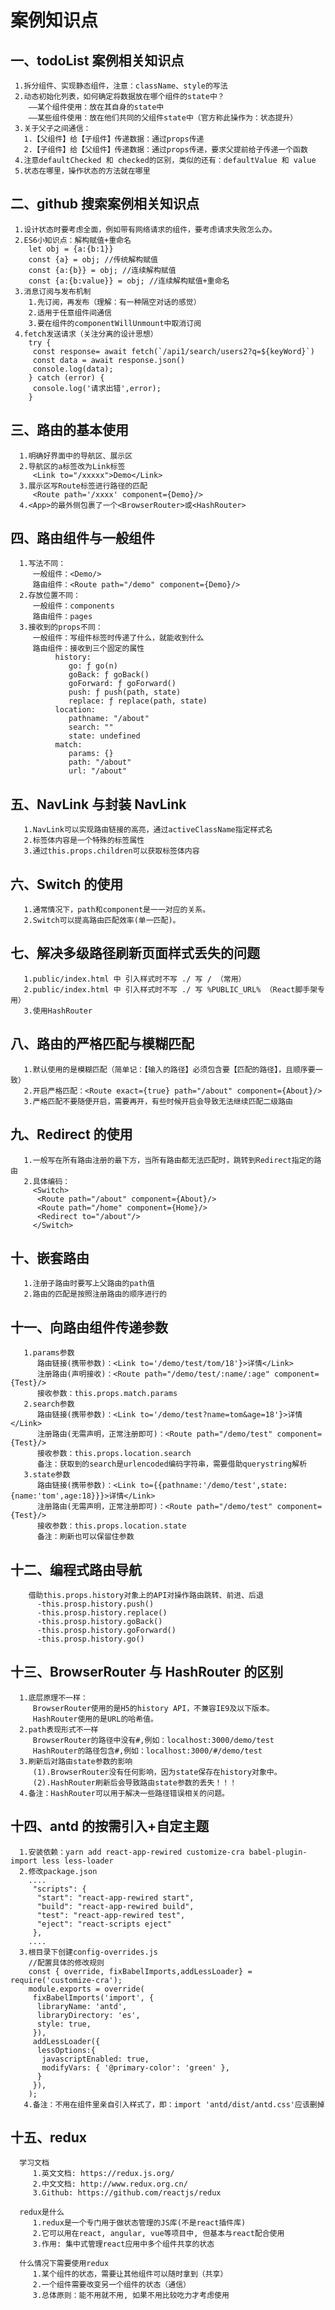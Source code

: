 # 案例知识点

## 一、todoList 案例相关知识点

     1.拆分组件、实现静态组件，注意：className、style的写法
     2.动态初始化列表，如何确定将数据放在哪个组件的state中？
        ——某个组件使用：放在其自身的state中
        ——某些组件使用：放在他们共同的父组件state中（官方称此操作为：状态提升）
     3.关于父子之间通信：
       1.【父组件】给【子组件】传递数据：通过props传递
       2.【子组件】给【父组件】传递数据：通过props传递，要求父提前给子传递一个函数
     4.注意defaultChecked 和 checked的区别，类似的还有：defaultValue 和 value
     5.状态在哪里，操作状态的方法就在哪里

## 二、github 搜索案例相关知识点

     1.设计状态时要考虑全面，例如带有网络请求的组件，要考虑请求失败怎么办。
     2.ES6小知识点：解构赋值+重命名
        let obj = {a:{b:1}}
        const {a} = obj; //传统解构赋值
        const {a:{b}} = obj; //连续解构赋值
        const {a:{b:value}} = obj; //连续解构赋值+重命名
     3.消息订阅与发布机制
        1.先订阅，再发布（理解：有一种隔空对话的感觉）
        2.适用于任意组件间通信
        3.要在组件的componentWillUnmount中取消订阅
     4.fetch发送请求（关注分离的设计思想）
        try {
         const response= await fetch(`/api1/search/users2?q=${keyWord}`)
         const data = await response.json()
         console.log(data);
        } catch (error) {
         console.log('请求出错',error);
        }

## 三、路由的基本使用

      1.明确好界面中的导航区、展示区
      2.导航区的a标签改为Link标签
         <Link to="/xxxxx">Demo</Link>
      3.展示区写Route标签进行路径的匹配
         <Route path='/xxxx' component={Demo}/>
      4.<App>的最外侧包裹了一个<BrowserRouter>或<HashRouter>

## 四、路由组件与一般组件

      1.写法不同：
         一般组件：<Demo/>
         路由组件：<Route path="/demo" component={Demo}/>
      2.存放位置不同：
         一般组件：components
         路由组件：pages
      3.接收到的props不同：
         一般组件：写组件标签时传递了什么，就能收到什么
         路由组件：接收到三个固定的属性
              history:
                 go: ƒ go(n)
                 goBack: ƒ goBack()
                 goForward: ƒ goForward()
                 push: ƒ push(path, state)
                 replace: ƒ replace(path, state)
              location:
                 pathname: "/about"
                 search: ""
                 state: undefined
              match:
                 params: {}
                 path: "/about"
                 url: "/about"

## 五、NavLink 与封装 NavLink

       1.NavLink可以实现路由链接的高亮，通过activeClassName指定样式名
       2.标签体内容是一个特殊的标签属性
       3.通过this.props.children可以获取标签体内容

## 六、Switch 的使用

       1.通常情况下，path和component是一一对应的关系。
       2.Switch可以提高路由匹配效率(单一匹配)。

## 七、解决多级路径刷新页面样式丢失的问题

       1.public/index.html 中 引入样式时不写 ./ 写 / （常用）
       2.public/index.html 中 引入样式时不写 ./ 写 %PUBLIC_URL% （React脚手架专用）
       3.使用HashRouter

## 八、路由的严格匹配与模糊匹配

       1.默认使用的是模糊匹配（简单记：【输入的路径】必须包含要【匹配的路径】，且顺序要一致）
       2.开启严格匹配：<Route exact={true} path="/about" component={About}/>
       3.严格匹配不要随便开启，需要再开，有些时候开启会导致无法继续匹配二级路由

## 九、Redirect 的使用

       1.一般写在所有路由注册的最下方，当所有路由都无法匹配时，跳转到Redirect指定的路由
       2.具体编码：
         <Switch>
          <Route path="/about" component={About}/>
          <Route path="/home" component={Home}/>
          <Redirect to="/about"/>
         </Switch>

## 十、嵌套路由

       1.注册子路由时要写上父路由的path值
       2.路由的匹配是按照注册路由的顺序进行的

## 十一、向路由组件传递参数

       1.params参数
          路由链接(携带参数)：<Link to='/demo/test/tom/18'}>详情</Link>
          注册路由(声明接收)：<Route path="/demo/test/:name/:age" component={Test}/>
          接收参数：this.props.match.params
       2.search参数
          路由链接(携带参数)：<Link to='/demo/test?name=tom&age=18'}>详情</Link>
          注册路由(无需声明，正常注册即可)：<Route path="/demo/test" component={Test}/>
          接收参数：this.props.location.search
          备注：获取到的search是urlencoded编码字符串，需要借助querystring解析
       3.state参数
          路由链接(携带参数)：<Link to={{pathname:'/demo/test',state:{name:'tom',age:18}}}>详情</Link>
          注册路由(无需声明，正常注册即可)：<Route path="/demo/test" component={Test}/>
          接收参数：this.props.location.state
          备注：刷新也可以保留住参数

## 十二、编程式路由导航

        借助this.props.history对象上的API对操作路由跳转、前进、后退
          -this.prosp.history.push()
          -this.prosp.history.replace()
          -this.prosp.history.goBack()
          -this.prosp.history.goForward()
          -this.prosp.history.go()

## 十三、BrowserRouter 与 HashRouter 的区别

      1.底层原理不一样：
         BrowserRouter使用的是H5的history API，不兼容IE9及以下版本。
         HashRouter使用的是URL的哈希值。
      2.path表现形式不一样
         BrowserRouter的路径中没有#,例如：localhost:3000/demo/test
         HashRouter的路径包含#,例如：localhost:3000/#/demo/test
      3.刷新后对路由state参数的影响
         (1).BrowserRouter没有任何影响，因为state保存在history对象中。
         (2).HashRouter刷新后会导致路由state参数的丢失！！！
      4.备注：HashRouter可以用于解决一些路径错误相关的问题。

## 十四、antd 的按需引入+自定主题

      1.安装依赖：yarn add react-app-rewired customize-cra babel-plugin-import less less-loader
      2.修改package.json
        ....
         "scripts": {
          "start": "react-app-rewired start",
          "build": "react-app-rewired build",
          "test": "react-app-rewired test",
          "eject": "react-scripts eject"
         },
        ....
      3.根目录下创建config-overrides.js
        //配置具体的修改规则
        const { override, fixBabelImports,addLessLoader} = require('customize-cra');
        module.exports = override(
         fixBabelImports('import', {
          libraryName: 'antd',
          libraryDirectory: 'es',
          style: true,
         }),
         addLessLoader({
          lessOptions:{
           javascriptEnabled: true,
           modifyVars: { '@primary-color': 'green' },
          }
         }),
        );
       4.备注：不用在组件里亲自引入样式了，即：import 'antd/dist/antd.css'应该删掉

## 十五、redux

      学习文档
         1.英文文档: https://redux.js.org/
         2.中文文档: http://www.redux.org.cn/
         3.Github: https://github.com/reactjs/redux

      redux是什么
         1.redux是一个专门用于做状态管理的JS库(不是react插件库)
         2.它可以用在react, angular, vue等项目中, 但基本与react配合使用
         3.作用: 集中式管理react应用中多个组件共享的状态

      什么情况下需要使用redux
         1.某个组件的状态，需要让其他组件可以随时拿到（共享）
         2.一个组件需要改变另一个组件的状态（通信）
         3.总体原则：能不用就不用, 如果不用比较吃力才考虑使用
